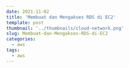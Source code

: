 ```yaml
---
date: 2021-11-02
title: 'Membuat dan Mengakses RDS di EC2'
template: post
thumbnail: '../thumbnails/cloud-network.png'
slug: Membuat-dan-Mengakses-RDS-di-EC2
categories:
  - aws
tags:
  - aws
---
```

